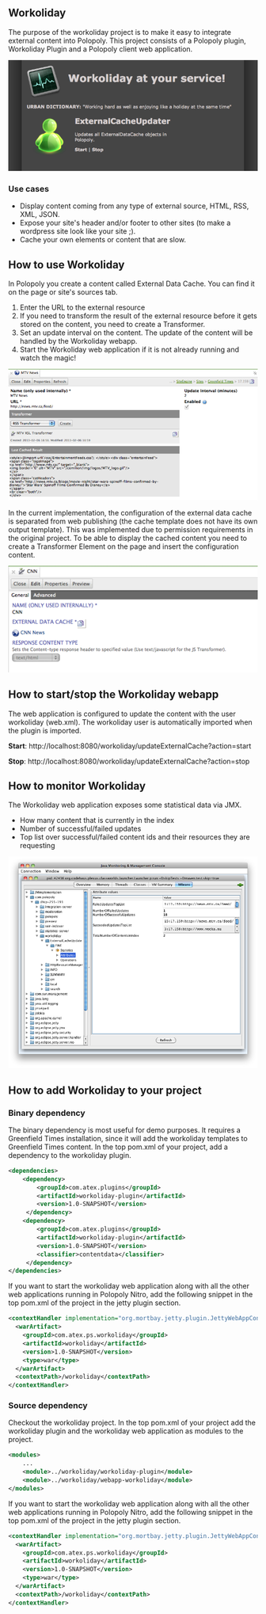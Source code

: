 ## Workoliday
The purpose of the workoliday project is to make it easy to integrate external content into Polopoly.
This project consists of a Polopoly plugin, Workoliday Plugin and a Polopoly client web application.

![workoliday](https://github.com/polopolyps/workoliday/raw/master/workoliday-plugin/src/docs/screenshots/workoliday.png "Workoliday")


### Use cases 
* Display content coming from any type of external source, HTML, RSS, XML, JSON. 
* Expose your site's header and/or footer to other sites (to make a wordpress site look like your site ;).
* Cache your own elements or content that are slow.

## How to use Workoliday
In Polopoly you create a content called External Data Cache. You can find it on the page or site's sources tab.

1. Enter the URL to the external resource
2. If you need to transform the result of the external resource before it gets stored on the content, you need to create a Transformer.
3. Set an update interval on the content. The update of the content will be handled by the Workoliday webapp.
4. Start the Workoliday web application if it is not already running and watch the magic! 

![workoliday](https://github.com/polopolyps/workoliday/raw/master/workoliday-plugin/src/docs/screenshots/workoliday-plugin.png "External Data Cache template")

In the current implementation, the configuration of the external data cache is separated from web publishing (the cache template does not have its own output template). This was implemented due to permission requirements in the original project. To be able to display the cached content you need to create a Transformer Element on the page and insert the configuration content.

![workoliday](https://github.com/polopolyps/workoliday/raw/master/workoliday-plugin/src/docs/screenshots/workoliday-transformerelement.png "Transformer element template")

## How to start/stop the Workoliday webapp
The web application is configured to update the content with the user workoliday (web.xml). The workoliday user is automatically imported when the plugin is imported.

**Start**: http://localhost:8080/workoliday/updateExternalCache?action=start

**Stop**: http://localhost:8080/workoliday/updateExternalCache?action=stop

## How to monitor Workoliday
The Workoliday web application exposes some statistical data via JMX. 
* How many content that is currently in the index
* Number of successful/failed updates
* Top list over successful/failed content ids and their resources they are requesting

![workoliday](https://github.com/polopolyps/workoliday/raw/master/workoliday-plugin/src/docs/screenshots/workoliday-monitoring.png "JMX Monitoring")

## How to add Workoliday to your project

### Binary dependency
The binary dependency is most useful for demo purposes. It requires a Greenfield Times installation, since it will add the workoliday templates to Greenfield Times content. In the top pom.xml of your project, add a dependency to the workoliday plugin.
```xml
<dependencies>
    <dependency>
        <groupId>com.atex.plugins</groupId>
        <artifactId>workoliday-plugin</artifactId>
        <version>1.0-SNAPSHOT</version>
     </dependency>
    <dependency>
        <groupId>com.atex.plugins</groupId>
        <artifactId>workoliday-plugin</artifactId>
        <version>1.0-SNAPSHOT</version>
        <classifier>contentdata</classifier>
     </dependency>
</dependencies>
```
If you want to start the workoliday web application along with all the other web applications running in Polopoly Nitro, add the following snippet in the top pom.xml of the project in the jetty plugin section.
```xml
<contextHandler implementation="org.mortbay.jetty.plugin.JettyWebAppContext">
  <warArtifact>
    <groupId>com.atex.ps.workoliday</groupId>
    <artifactId>workoliday</artifactId>
    <version>1.0-SNAPSHOT</version>
    <type>war</type>
  </warArtifact>
  <contextPath>/workoliday</contextPath>
</contextHandler>
```
### Source dependency
Checkout the workoliday project. In the top pom.xml of your project add the workoliday plugin and the workoliday web application as 
modules to the project.
```xml
<modules>
    ...
    <module>../workoliday/workoliday-plugin</module>
    <module>../workoliday/webapp-workoliday</module>
</modules>
```
If you want to start the workoliday web application along with all the other web applications running in Polopoly Nitro, add the following snippet in the top pom.xml of the project in the jetty plugin section.
```xml
<contextHandler implementation="org.mortbay.jetty.plugin.JettyWebAppContext">
  <warArtifact>
    <groupId>com.atex.ps.workoliday</groupId>
    <artifactId>workoliday</artifactId>
    <version>1.0-SNAPSHOT</version>
    <type>war</type>
  </warArtifact>
  <contextPath>/workoliday</contextPath>
</contextHandler>
```